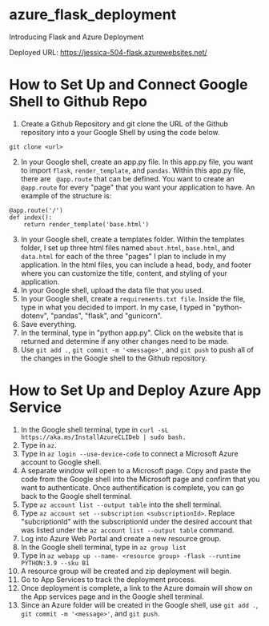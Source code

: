 # azure_flask_deployment
Introducing Flask and Azure Deployment

Deployed URL: https://jessica-504-flask.azurewebsites.net/
# How to Set Up and Connect Google Shell to Github Repo

1. Create a Github Repository and git clone the URL of the Github repository into a your Google Shell by using the code below.
```
git clone <url>
```
2. In your Google shell, create an app.py file. In this app.py file, you want to import ```flask```, ```render_template```, and ```pandas```. Within this app.py file, there are ``` @app.route``` that can be defined. You want to create an ```@app.route``` for every "page" that you want your application to have. An example of the structure is:
```
@app.route('/')
def index():
    return render_template('base.html')
```
3. In your Google shell, create a templates folder. Within the templates folder, I set up three html files named ```about.html```, ```base.html```, and ```data.html``` for each of the three "pages" I plan to include in my application. In the html files, you can include a head, body, and footer where you can customize the title, content, and styling of your application.
4. In your Google shell, upload the data file that you used.
5. In your Google shell, create a ```requirements.txt file```. Inside the file, type in what you decided to import. In my case, I typed in "python-dotenv", "pandas", "flask", and "gunicorn".
6. Save everything.
7. In the terminal, type in "python app.py". Click on the website that is returned and determine if any other changes need to be made.
8. Use ```git add .```, ```git commit -m '<message>'```, and ```git push``` to push all of the changes in the Google shell to the Github repository.

# How to Set Up and Deploy Azure App Service
1. In the Google shell terminal, type in ```curl -sL https://aka.ms/InstallAzureCLIDeb | sudo bash.```
2. Type in ```az```.
3. Type in ```az login --use-device-code``` to connect a Microsoft Azure account to Google shell.
4. A separate window will open to a Microsoft page. Copy and paste the code from the Google shell into the Microsoft page and confirm that you want to authenticate. Once authentification is complete, you can go back to the Google shell terminal.
5. Type ```az account list --output table``` into the shell terminal.
6. Type ```az account set --subscription <subscriptionId>```. Replace "subcriptionId" with the subscriptionId under the desired account that was listed under the ```az account list --output table``` command.
7. Log into Azure Web Portal and create a new resource group.
8. In the Google shell terminal, type in ```az group list```
9. Type in ```az webapp up --name- <resource group> -flask --runtime PYTHON:3.9 --sku B1```
10. A resource group will be created and zip deployment will begin.
11. Go to App Services to track the deployment process.
12. Once deployment is complete, a link to the Azure domain will show on the App services page and in the Google shell terminal.
13. Since an Azure folder will be created in the Google shell, use ```git add .```, ```git commit -m '<message>'```, and ```git push```.
